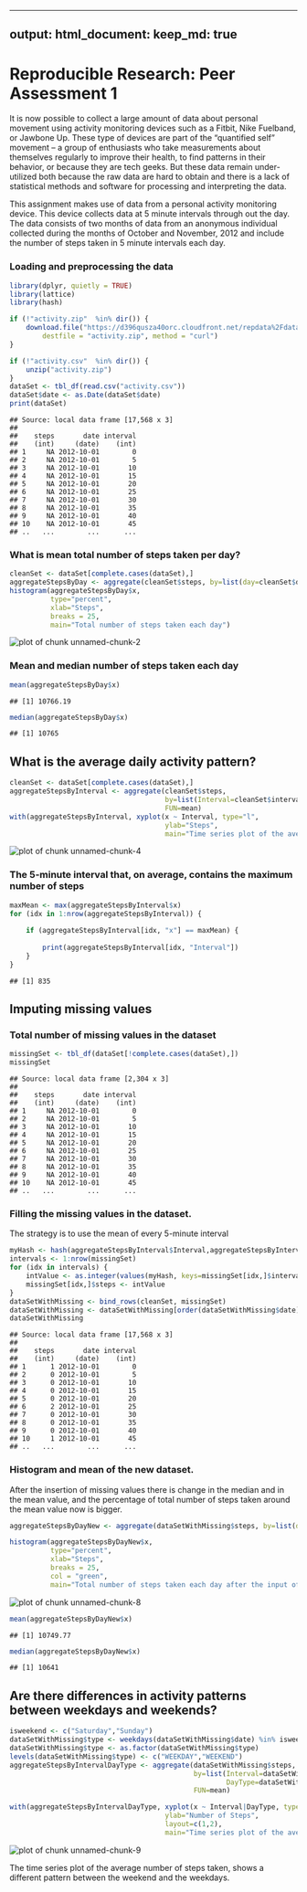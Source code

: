 <!-- rmarkdown v1 -->
---
output: 
  html_document:
    keep_md: true
---
# Reproducible Research: Peer Assessment 1

It is now possible to collect a large amount of data about personal movement using activity monitoring devices such as a Fitbit, Nike Fuelband, or Jawbone Up. These type of devices are part of the “quantified self” movement – a group of enthusiasts who take measurements about themselves regularly to improve their health, to find patterns in their behavior, or because they are tech geeks. But these data remain under-utilized both because the raw data are hard to obtain and there is a lack of statistical methods and software for processing and interpreting the data.

This assignment makes use of data from a personal activity monitoring device. This device collects data at 5 minute intervals through out the day. The data consists of two months of data from an anonymous individual collected during the months of October and November, 2012 and include the number of steps taken in 5 minute intervals each day.

### Loading and preprocessing the data



```r
library(dplyr, quietly = TRUE)
library(lattice)
library(hash)

if (!"activity.zip"  %in% dir()) {
    download.file("https://d396qusza40orc.cloudfront.net/repdata%2Fdata%2Factivity.zip", 
        destfile = "activity.zip", method = "curl")
}

if (!"activity.csv"  %in% dir()) {
    unzip("activity.zip")
}
dataSet <- tbl_df(read.csv("activity.csv"))
dataSet$date <- as.Date(dataSet$date)
print(dataSet)
```

```
## Source: local data frame [17,568 x 3]
## 
##    steps       date interval
##    (int)     (date)    (int)
## 1     NA 2012-10-01        0
## 2     NA 2012-10-01        5
## 3     NA 2012-10-01       10
## 4     NA 2012-10-01       15
## 5     NA 2012-10-01       20
## 6     NA 2012-10-01       25
## 7     NA 2012-10-01       30
## 8     NA 2012-10-01       35
## 9     NA 2012-10-01       40
## 10    NA 2012-10-01       45
## ..   ...        ...      ...
```

### What is mean total number of steps taken per day?


```r
cleanSet <- dataSet[complete.cases(dataSet),]
aggregateStepsByDay <- aggregate(cleanSet$steps, by=list(day=cleanSet$date), FUN=sum)
histogram(aggregateStepsByDay$x,
          type="percent",
          xlab="Steps",
          breaks = 25,
          main="Total number of steps taken each day")
```

![plot of chunk unnamed-chunk-2](figure/unnamed-chunk-2-1.png)

### Mean and median number of steps taken each day

```r
mean(aggregateStepsByDay$x)
```

```
## [1] 10766.19
```

```r
median(aggregateStepsByDay$x)
```

```
## [1] 10765
```

## What is the average daily activity pattern?


```r
cleanSet <- dataSet[complete.cases(dataSet),]
aggregateStepsByInterval <- aggregate(cleanSet$steps, 
                                      by=list(Interval=cleanSet$interval), 
                                      FUN=mean)
with(aggregateStepsByInterval, xyplot(x ~ Interval, type="l",
                                      ylab="Steps",
                                      main="Time series plot of the average number of steps taken"))
```

![plot of chunk unnamed-chunk-4](figure/unnamed-chunk-4-1.png)

### The 5-minute interval that, on average, contains the maximum number of steps


```r
maxMean <- max(aggregateStepsByInterval$x)
for (idx in 1:nrow(aggregateStepsByInterval)) {
    
    if (aggregateStepsByInterval[idx, "x"] == maxMean) {
        
        print(aggregateStepsByInterval[idx, "Interval"])
    }
}
```

```
## [1] 835
```

## Imputing missing values

### Total number of missing values in the dataset

```r
missingSet <- tbl_df(dataSet[!complete.cases(dataSet),])
missingSet
```

```
## Source: local data frame [2,304 x 3]
## 
##    steps       date interval
##    (int)     (date)    (int)
## 1     NA 2012-10-01        0
## 2     NA 2012-10-01        5
## 3     NA 2012-10-01       10
## 4     NA 2012-10-01       15
## 5     NA 2012-10-01       20
## 6     NA 2012-10-01       25
## 7     NA 2012-10-01       30
## 8     NA 2012-10-01       35
## 9     NA 2012-10-01       40
## 10    NA 2012-10-01       45
## ..   ...        ...      ...
```

###  Filling the missing values in the dataset. 
The strategy is to use the mean of every 5-minute interval

```r
myHash <- hash(aggregateStepsByInterval$Interval,aggregateStepsByInterval$x)
intervals <- 1:nrow(missingSet)
for (idx in intervals) {
    intValue <- as.integer(values(myHash, keys=missingSet[idx,]$interval))
    missingSet[idx,]$steps <- intValue
}
dataSetWithMissing <- bind_rows(cleanSet, missingSet)
dataSetWithMissing <- dataSetWithMissing[order(dataSetWithMissing$date),]
dataSetWithMissing
```

```
## Source: local data frame [17,568 x 3]
## 
##    steps       date interval
##    (int)     (date)    (int)
## 1      1 2012-10-01        0
## 2      0 2012-10-01        5
## 3      0 2012-10-01       10
## 4      0 2012-10-01       15
## 5      0 2012-10-01       20
## 6      2 2012-10-01       25
## 7      0 2012-10-01       30
## 8      0 2012-10-01       35
## 9      0 2012-10-01       40
## 10     1 2012-10-01       45
## ..   ...        ...      ...
```

###  Histogram and mean of the new dataset. 
After the insertion of missing values there is change in the median and in the mean value, and the percentage of total number of steps taken around the mean value now is bigger. 



```r
aggregateStepsByDayNew <- aggregate(dataSetWithMissing$steps, by=list(day=dataSetWithMissing$date), FUN=sum)

histogram(aggregateStepsByDayNew$x,
          type="percent",
          xlab="Steps",
          breaks = 25,
          col = "green",
          main="Total number of steps taken each day after the input of missing data")
```

![plot of chunk unnamed-chunk-8](figure/unnamed-chunk-8-1.png)

```r
mean(aggregateStepsByDayNew$x)
```

```
## [1] 10749.77
```

```r
median(aggregateStepsByDayNew$x)
```

```
## [1] 10641
```

## Are there differences in activity patterns between weekdays and weekends?


```r
isweekend <- c("Saturday","Sunday")
dataSetWithMissing$type <- weekdays(dataSetWithMissing$date) %in% isweekend
dataSetWithMissing$type <- as.factor(dataSetWithMissing$type)
levels(dataSetWithMissing$type) <- c("WEEKDAY","WEEKEND")
aggregateStepsByIntervalDayType <- aggregate(dataSetWithMissing$steps, 
                                             by=list(Interval=dataSetWithMissing$interval, 
                                                     DayType=dataSetWithMissing$type), 
                                             FUN=mean)

with(aggregateStepsByIntervalDayType, xyplot(x ~ Interval|DayType, type="l",
                                      ylab="Number of Steps",
                                      layout=c(1,2),
                                      main="Time series plot of the average number of steps taken"))
```

![plot of chunk unnamed-chunk-9](figure/unnamed-chunk-9-1.png)

The time series plot of the average number of steps taken, shows a different pattern between  the weekend and the weekdays.
